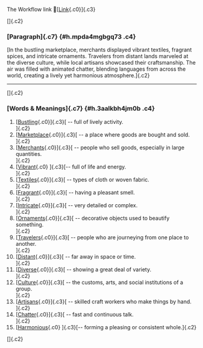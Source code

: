 The Workflow link
👏[[Link](https://www.google.com/url?q=http://www.google.com&sa=D&source=editors&ust=1760012359698606&usg=AOvVaw1YuLKeBBb47YIEgqWXfKei){.c0}]{.c3}

[]{.c2}

### [Paragraph]{.c7} {#h.mpda4mgbgq73 .c4}

[In the bustling marketplace, merchants displayed vibrant textiles,
fragrant spices, and intricate ornaments. Travelers from distant lands
marveled at the diverse culture, while local artisans showcased their
craftsmanship. The air was filled with animated chatter, blending
languages from across the world, creating a lively yet harmonious
atmosphere.]{.c2}

------------------------------------------------------------------------

[]{.c2}

### [Words & Meanings]{.c7} {#h.3aalkbh4jm0b .c4}

1.  [[Bustling](https://www.google.com/url?q=http://www.google.com&sa=D&source=editors&ust=1760012359699441&usg=AOvVaw0nLOqgPDL-1-o_tJBoU99n){.c0}]{.c3}[ --
    full of lively activity.\
    ]{.c2}
2.  [[Marketplace](https://www.google.com/url?q=http://www.google.com&sa=D&source=editors&ust=1760012359699607&usg=AOvVaw2qX4pt1_JMDdF0tTceJ3LS){.c0}]{.c3}[ --
    a place where goods are bought and sold.\
    ]{.c2}
3.  [[Merchants](https://www.google.com/url?q=http://www.google.com&sa=D&source=editors&ust=1760012359699757&usg=AOvVaw3ka_O9N0gGX9R56ICLNZo6){.c0}]{.c3}[ --
    people who sell goods, especially in large quantities.\
    ]{.c2}
4.  [[Vibrant](https://www.google.com/url?q=http://www.google.com&sa=D&source=editors&ust=1760012359699957&usg=AOvVaw3_46CYSkQq4GtPnXXCeOxp){.c0}
    ]{.c3}[-- full of life and energy.\
    ]{.c2}
5.  [[Textiles](https://www.google.com/url?q=http://www.google.com&sa=D&source=editors&ust=1760012359700085&usg=AOvVaw03pT1ofbh4rcYIyYS_krj2){.c0}]{.c3}[ --
    types of cloth or woven fabric.\
    ]{.c2}
6.  [[Fragrant](https://www.google.com/url?q=http://www.google.com&sa=D&source=editors&ust=1760012359700214&usg=AOvVaw0qgB-e5_X5nVY3ek20ulFv){.c0}]{.c3}[ --
    having a pleasant smell.\
    ]{.c2}
7.  [[Intricate](https://www.google.com/url?q=http://www.google.com&sa=D&source=editors&ust=1760012359700333&usg=AOvVaw1JrHjKMow6EfLy66u16cgQ){.c0}]{.c3}[ --
    very detailed or complex.\
    ]{.c2}
8.  [[Ornaments](https://www.google.com/url?q=http://www.google.com&sa=D&source=editors&ust=1760012359700511&usg=AOvVaw2bCRgl9orezUQVMZuxpA1Y){.c0}]{.c3}[ --
    decorative objects used to beautify something.\
    ]{.c2}
9.  [[Travelers](https://www.google.com/url?q=http://www.google.com&sa=D&source=editors&ust=1760012359700667&usg=AOvVaw2CGxlI1UmQUusgbKdnXe7I){.c0}]{.c3}[ --
    people who are journeying from one place to another.\
    ]{.c2}
10. [[Distant](https://www.google.com/url?q=http://www.google.com&sa=D&source=editors&ust=1760012359700869&usg=AOvVaw038zxC42d8VXEA0ztBh4Nv){.c0}]{.c3}[ --
    far away in space or time.\
    ]{.c2}
11. [[Diverse](https://www.google.com/url?q=http://www.google.com&sa=D&source=editors&ust=1760012359701032&usg=AOvVaw3XH_5tERapGkRYaicdbiaF){.c0}]{.c3}[ --
    showing a great deal of variety.\
    ]{.c2}
12. [[Culture](https://www.google.com/url?q=http://www.google.com&sa=D&source=editors&ust=1760012359701172&usg=AOvVaw2ZKH70M5lw3QM6pkbxDvAm){.c0}]{.c3}[ --
    the customs, arts, and social institutions of a group.\
    ]{.c2}
13. [[Artisans](https://www.google.com/url?q=http://www.google.com&sa=D&source=editors&ust=1760012359701352&usg=AOvVaw1Pc8lxIqs5LmLfPSNRz1zo){.c0}]{.c3}[ --
    skilled craft workers who make things by hand.\
    ]{.c2}
14. [[Chatter](https://www.google.com/url?q=http://www.google.com&sa=D&source=editors&ust=1760012359701516&usg=AOvVaw3Ci3iDgAmkPTNHFm-VDi7F){.c0}]{.c3}[ --
    fast and continuous talk.\
    ]{.c2}
15. [[Harmonious](https://www.google.com/url?q=http://www.google.com&sa=D&source=editors&ust=1760012359701639&usg=AOvVaw1YtUJI9UJFkCzSIMNps0KT){.c0}
    ]{.c3}[-- forming a pleasing or consistent whole.]{.c2}

[]{.c2}
